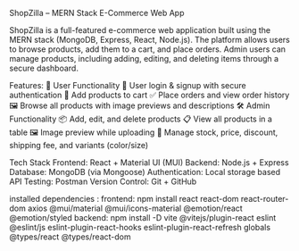 ShopZilla – MERN Stack E-Commerce Web App

ShopZilla is a full-featured e-commerce web application built using the MERN stack (MongoDB, Express, React, Node.js).
The platform allows users to browse products, add them to a cart, and place orders. 
Admin users can manage products, including adding, editing, and deleting items through a secure dashboard.

Features:
👤 User Functionality
🔐 User login & signup with secure authentication
🛒 Add products to cart
✅ Place orders and view order history
🖼️ Browse all products with image previews and descriptions
🛠️ Admin Functionality
📦 Add, edit, and delete products
📋 View all products in a table
🖼️ Image preview while uploading
🧮 Manage stock, price, discount, shipping fee, and variants (color/size)

Tech Stack
Frontend: React + Material UI (MUI)
Backend: Node.js + Express
Database: MongoDB (via Mongoose)
Authentication: Local storage based
API Testing: Postman
Version Control: Git + GitHub

installed dependencies :
frontend:
npm install react react-dom react-router-dom axios @mui/material @mui/icons-material @emotion/react @emotion/styled
backend:
npm install -D vite @vitejs/plugin-react eslint @eslint/js eslint-plugin-react-hooks eslint-plugin-react-refresh globals @types/react @types/react-dom

